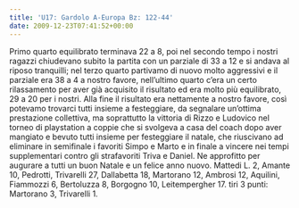 ```yaml
---
title: 'U17: Gardolo A-Europa Bz: 122-44'
date: 2009-12-23T07:41:52+00:00
---
```

Primo quarto equilibrato terminava 22 a 8, poi nel secondo tempo i nostri ragazzi chiudevano subito la partita con un parziale di 33 a 12 e si andava al riposo tranquilli; nel terzo quarto partivamo di nuovo molto aggressivi e il parziale era 38 a 4 a nostro favore, nell’ultimo quarto c’era un certo rilassamento per aver già acquisito il risultato ed era molto più equilibrato, 29 a 20 per i nostri. Alla fine il risultato era nettamente a nostro favore, così potevamo trovarci tutti insieme a festeggiare, da segnalare un’ottima prestazione collettiva, ma soprattutto la vittoria di Rizzo e Ludovico nel torneo di playstation a coppie che si svolgeva a casa del coach dopo aver mangiato e bevuto tutti insieme per festeggiare il natale, che riuscivano ad eliminare in semifinale i favoriti Simpo e Marto e in finale a vincere nei tempi supplementari contro gli strafavoriti Triva e Daniel. Ne approfitto per augurare a tutti un buon Natale e un felice anno nuovo. Mattedi L. 2, Amante 10, Pedrotti, Trivarelli 27, Dallabetta 18, Martorano 12, Ambrosi 12, Aquilini, Fiammozzi 6, Bertoluzza 8, Borgogno 10, Leitempergher 17. tiri 3 punti: Martorano 3, Trivarelli 1.